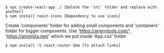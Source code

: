 ```
$ npx create-react-app ./ [Delete the 'src' folder and replace with another]
$ npm install react-icons [Dependency to use icons]

```
Create 'components' folder for adding small components and 'containers' folder for bigger components.
Use 'https://angrytools.com/', 'https://animista.net/' which we put inside 'App.css' folder

```
$ npm install -S react-router-dom [To attach links]

```

